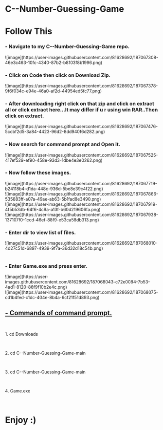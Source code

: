 # C--Number-Guessing-Game
<h1>Follow This</h1>

 <h3>- Navigate to my C--Number-Guessing-Game repo.</h3>
  ![image](https://user-images.githubusercontent.com/81628692/187067308-46e3c463-10fc-4340-87b2-b8103f8b1996.png)
<br>
  <h3>- Click on Code then click on Download Zip.</h3>
  ![image](https://user-images.githubusercontent.com/81628692/187067378-9f6f034c-e94e-46a0-af2d-44954ed5fc77.png)
<br>
 <h3>- After downloading right click on that zip and click on extract all or click extract here...It may differ if u r using win RAR..Then click on extract.</h3>
  ![image](https://user-images.githubusercontent.com/81628692/187067476-5ccbf2d5-3a84-4423-96d2-8dd940f6d282.png)
<br>
 <h3>- Now search for command prompt and Open it.</h3>
  ![image](https://user-images.githubusercontent.com/81628692/187067525-417ef529-ef90-458e-93d3-1dbe4e3e0262.png)
<br>
 <h3>- Now follow these images.</h3>
  ![image](https://user-images.githubusercontent.com/81628692/187067719-b24118b4-d1da-448c-936d-5be8e39c4f22.png)
<br>
 ![image](https://user-images.githubusercontent.com/81628692/187067866-535883ff-a07a-49ae-ab63-5b1fad8e3490.png)
<br>
 ![image](https://user-images.githubusercontent.com/81628692/187067919-4f5b53db-64f6-4c9a-a13f-b60d219606fa.png)
<br>
 ![image](https://user-images.githubusercontent.com/81628692/187067938-137107f0-1ccd-46ef-88f9-e53ca58db313.png)
<br>
 <h3>- Enter dir to view list of files.</h3>
 ![image](https://user-images.githubusercontent.com/81628692/187068010-4d27c51d-6897-4939-9f7a-36d32d18c54b.png)<br>
<br>
 <h3>- Enter Game.exe and press enter.</h3>
 ![image](https://user-images.githubusercontent.com/81628692/187068043-c72e0084-7b53-4ad1-8120-86f9f10b2e4c.png)<br>
 ![image](https://user-images.githubusercontent.com/81628692/187068075-cd1b4fed-c1dc-404e-8b4a-6cf21f51d893.png)<br>
 <h2><u>- Commands of command prompt.</u></h2><br>
 <p>1. cd Downloads</p><br>
 <p>2. cd C--Number-Guessing-Game-main</p><br>
 <p>3. cd C--Number-Guessing-Game-main</p><br>
 <p>4. Game.exe</p><br>
 <h1><b>Enjoy :)</b></h1>
